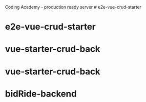 Coding Academy - production ready server # e2e-vue-crud-starter
# e2e-vue-crud-starter
# vue-starter-crud-back
# vue-starter-crud-back
# bidRide-backend
